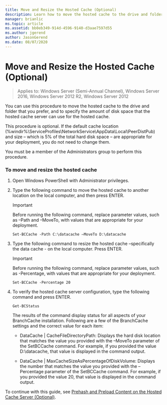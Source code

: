 ```yaml
---
title: Move and Resize the Hosted Cache (Optional)
description: Learn how to move the hosted cache to the drive and folder that you prefer, and to specify the amount of disk space that the hosted cache server can use for the hosted cache.
manager: brianlic
ms.topic: article
ms.assetid: bb0eb349-914d-4596-9140-d3aae7597d55
ms.author: jgerend
author: JasonGerend
ms.date: 08/07/2020
---
```


# Move and Resize the Hosted Cache \(Optional\)

>Applies to: Windows Server (Semi-Annual Channel), Windows Server 2016, Windows Server 2012 R2, Windows Server 2012

You can use this procedure to move the hosted cache to the drive and folder that you prefer, and to specify the amount of disk space that the hosted cache server can use for the hosted cache.

This procedure is optional. If the default cache location \(%windir%\\ServiceProfiles\\NetworkService\\AppData\\Local\\PeerDistPub\) and size – which is 5% of the total hard disk space – are appropriate for your deployment, you do not need to change them.

You must be a member of the Administrators group to perform this procedure.

### To move and resize the hosted cache

1. Open Windows PowerShell with Administrator privileges.

2. Type the following command to move the hosted cache to another location on the local computer, and then press ENTER.

    > [!IMPORTANT]
    > Before running the following command, replace parameter values, such as –Path and –MoveTo, with values that are appropriate for your deployment.

    ```
    Set-BCCache -Path C:\datacache –MoveTo D:\datacache
    ```

3.  Type the following command to resize the hosted cache –specifically the data cache \- on the local computer. Press ENTER.

    > [!IMPORTANT]
    > Before running the following command, replace parameter values, such as \-Percentage, with values that are appropriate for your deployment.

    ```
    Set-BCCache -Percentage 20
    ```

4.  To verify the hosted cache server configuration, type the following command and press ENTER.

    ```
    Get-BCStatus
    ```

    The results of the command display status for all aspects of your BranchCache installation. Following are a few of the BranchCache settings and the correct value for each item:

    -   DataCache | CacheFileDirectoryPath: Displays the hard disk location that matches the value you provided with the –MoveTo parameter of the SetBCCache command. For example, if you provided the value D:\\datacache, that value is displayed in the command output.

    -   DataCache | MaxCacheSizeAsPercentageOfDiskVolume: Displays the number that matches the value you provided with the –Percentage parameter of the SetBCCache command. For example, if you provided the value 20, that value is displayed in the command output.

To continue with this guide, see [Prehash and Preload Content on the Hosted Cache Server &#40;Optional&#41;](7-Bc-Prehash-Preload.md).